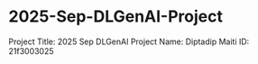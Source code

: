# 2025-Sep-DLGenAI-Project

Project Title: 2025 Sep DLGenAI Project
Name: Diptadip Maiti
ID: 21f3003025
